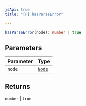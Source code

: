 ```yaml
---
jsApi: true
title: "[F] hasParseError"

---
```

```ts
hasParseError(node): number | true
```

## Parameters

| Parameter | Type |
| :------ | :------ |
| `node` | [`Node`](Type.Node.md) |

## Returns

`number` \| `true`
